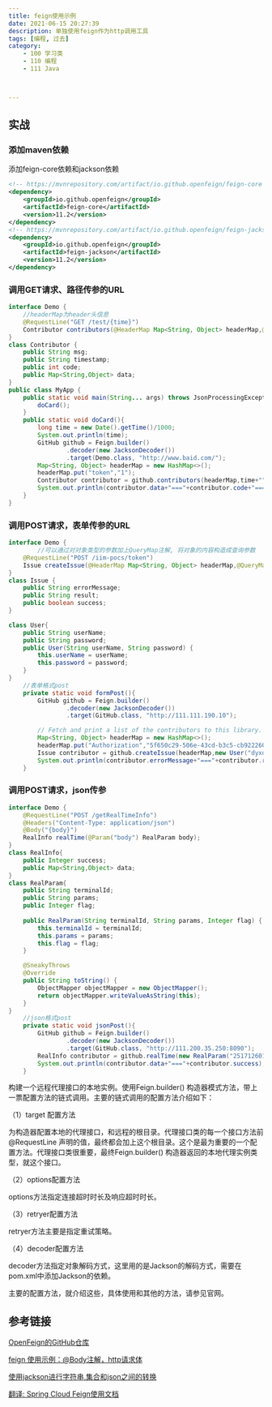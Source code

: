```yaml
---
title: feign使用示例
date: 2021-06-15 20:27:39
description: 单独使用feign作为http调用工具
tags: [编程, 过去]
category:
    - 100 学习类
    - 110 编程
    - 111 Java



---
```




## 实战

### 添加maven依赖

添加feign-core依赖和jackson依赖

```xml
<!-- https://mvnrepository.com/artifact/io.github.openfeign/feign-core -->
<dependency>
    <groupId>io.github.openfeign</groupId>
    <artifactId>feign-core</artifactId>
    <version>11.2</version>
</dependency>
<!-- https://mvnrepository.com/artifact/io.github.openfeign/feign-jackson -->
<dependency>
    <groupId>io.github.openfeign</groupId>
    <artifactId>feign-jackson</artifactId>
    <version>11.2</version>
</dependency>
```

### 调用GET请求、路径传参的URL

```java
interface Demo {
  	//headerMap为header头信息
    @RequestLine("GET /test/{time}")
    Contributor contributors(@HeaderMap Map<String, Object> headerMap,@Param("time") String time);
}
class Contributor {
    public String msg;
    public String timestamp;
    public int code;
    public Map<String,Object> data;
}
public class MyApp {
    public static void main(String... args) throws JsonProcessingException {
        doCard();
    }
    public static void doCard(){
        long time = new Date().getTime()/1000;
        System.out.println(time);
        GitHub github = Feign.builder()
                .decoder(new JacksonDecoder())
                .target(Demo.class, "http://www.baid.com/");
        Map<String, Object> headerMap = new HashMap<>();
        headerMap.put("token","1");
        Contributor contributor = github.contributors(headerMap,time+"");
        System.out.println(contributor.data+"==="+contributor.code+"==="+contributor.msg + " (" + contributor.timestamp + ")");
    }
}
```

### 调用POST请求，表单传参的URL

```java
interface Demo {
		//可以通过对对象类型的参数加上QueryMap注解, 将对象的内容构造成查询参数
    @RequestLine("POST /iim-pocs/token")
    Issue createIssue(@HeaderMap Map<String, Object> headerMap,@QueryMap User user);
}
class Issue {
    public String errorMessage;
    public String result;
    public boolean success;
}

class User{
    public String userName;
    public String password;
    public User(String userName, String password) {
        this.userName = userName;
        this.password = password;
    }
}
    //表单格式post
    private static void formPost(){
        GitHub github = Feign.builder()
                .decoder(new JacksonDecoder())
                .target(GitHub.class, "http://111.111.190.10");

        // Fetch and print a list of the contributors to this library.
        Map<String, Object> headerMap = new HashMap<>();
        headerMap.put("Authorization","5f650c29-506e-43cd-b3c5-cb922260ef41");
        Issue contributor = github.createIssue(headerMap,new User("dyxdsfq","123456"));
        System.out.println(contributor.errorMessage+"==="+contributor.result+"==="+ " (" + contributor.success + ")");
    }
```

### 调用POST请求，json传参

```java
interface Demo {
    @RequestLine("POST /getRealTimeInfo")
    @Headers("Content-Type: application/json")
    @Body("{body}")
    RealInfo realTime(@Param("body") RealParam body);
}
class RealInfo{
    public Integer success;
    public Map<String,Object> data;
}
class RealParam{
    public String terminalId;
    public String params;
    public Integer flag;
    
    public RealParam(String terminalId, String params, Integer flag) {
        this.terminalId = terminalId;
        this.params = params;
        this.flag = flag;
    }

    @SneakyThrows
    @Override
    public String toString() {
        ObjectMapper objectMapper = new ObjectMapper();
        return objectMapper.writeValueAsString(this);
    }
}
    //json格式post
    private static void jsonPost(){
        GitHub github = Feign.builder()
                .decoder(new JacksonDecoder())
                .target(GitHub.class, "http://111.200.35.250:8090");
        RealInfo contributor = github.realTime(new RealParam("251712601170","A3,A0,C1,C2",1));
        System.out.println(contributor.data+"==="+contributor.success);
    }
```

构建一个远程代理接口的本地实例。使用Feign.builder() 构造器模式方法，带上一票配置方法的链式调用。主要的链式调用的配置方法介绍如下：

（1）target 配置方法

为构造器配置本地的代理接口，和远程的根目录。代理接口类的每一个接口方法前@RequestLine 声明的值，最终都会加上这个根目录。这个是最为重要的一个配置方法。代理接口类很重要，最终Feign.builder() 构造器返回的本地代理实例类型，就这个接口。

（2）options配置方法

options方法指定连接超时时长及响应超时时长。

（3）retryer配置方法

retryer方法主要是指定重试策略。

（4）decoder配置方法

decoder方法指定对象解码方式，这里用的是Jackson的解码方式，需要在pom.xml中添加Jackson的依赖。

主要的配置方法，就介绍这些，具体使用和其他的方法，请参见官网。

## 参考链接

[OpenFeign的GitHub仓库](https://github.com/OpenFeign/feign)

[feign 使用示例：@Body注解，http请求体](https://blog.csdn.net/qq_31772441/article/details/100176834)

[使用jackson进行字符串,集合和json之间的转换](https://blog.csdn.net/strophe/article/details/78781951)

[翻译: Spring Cloud Feign使用文档](https://segmentfault.com/a/1190000018313243)